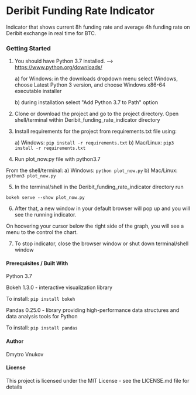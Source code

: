 # Deribit Funding Rate Indicator

Indicator that shows current 8h funding rate and average 4h funding rate on Deribit exchange in real time for BTC. 

### Getting Started

1) You should have Python 3.7 installed. --> https://www.python.org/downloads/

    a) for Windows: in the downloads dropdown menu select Windows, choose Latest Python 3 version, and choose Windows x86-64 executable installer
    
    b) during installation select "Add Python 3.7 to Path" option

2) Clone or download the project and go to the project directory. Open shell/terminal within Deribit_funding_rate_indicator directory

3) Install requirements for the project from requirements.txt file using:

    a) Windows: `pip install -r requirements.txt`
    b) Mac/Linux: `pip3 install -r requirements.txt`
 
4) Run plot_now.py file with python3.7

From the shell/terminal:
    a) Windows: `python plot_now.py`
    b) Mac/Linux: `python3 plot_now.py`

5) In the terminal/shell in the Deribit_funding_rate_indicator directory run 

`bokeh serve --show plot_now.py`

6) After that, a new window in your default browser will pop up and you will see the running indicator.

On hoovering your cursor below the right side of the graph, you will see a menu to the control the chart.

7) To stop indicator, close the browser window or shut down terminal/shell window


#### Prerequisites / Built With

Python 3.7

Bokeh 1.3.0 - interactive visualization library

To install: 
`pip install bokeh`

Pandas 0.25.0 - library providing high-performance data structures and data analysis tools for Python

To install: 
`pip install pandas`

#### Author

Dmytro Vnukov

#### License

This project is licensed under the MIT License - see the LICENSE.md file for details
